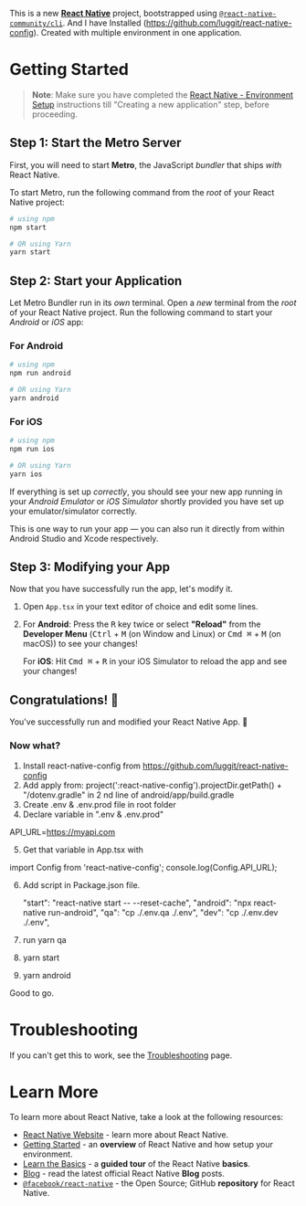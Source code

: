 This is a new [**React Native**](https://reactnative.dev) project, bootstrapped using [`@react-native-community/cli`](https://github.com/react-native-community/cli). And I have Installed (https://github.com/luggit/react-native-config). Created with multiple environment in one application.

# Getting Started

>**Note**: Make sure you have completed the [React Native - Environment Setup](https://reactnative.dev/docs/environment-setup) instructions till "Creating a new application" step, before proceeding.

## Step 1: Start the Metro Server

First, you will need to start **Metro**, the JavaScript _bundler_ that ships _with_ React Native.

To start Metro, run the following command from the _root_ of your React Native project:

```bash
# using npm
npm start

# OR using Yarn
yarn start
```

## Step 2: Start your Application

Let Metro Bundler run in its _own_ terminal. Open a _new_ terminal from the _root_ of your React Native project. Run the following command to start your _Android_ or _iOS_ app:

### For Android

```bash
# using npm
npm run android

# OR using Yarn
yarn android
```

### For iOS

```bash
# using npm
npm run ios

# OR using Yarn
yarn ios
```

If everything is set up _correctly_, you should see your new app running in your _Android Emulator_ or _iOS Simulator_ shortly provided you have set up your emulator/simulator correctly.

This is one way to run your app — you can also run it directly from within Android Studio and Xcode respectively.

## Step 3: Modifying your App

Now that you have successfully run the app, let's modify it.

1. Open `App.tsx` in your text editor of choice and edit some lines.
2. For **Android**: Press the <kbd>R</kbd> key twice or select **"Reload"** from the **Developer Menu** (<kbd>Ctrl</kbd> + <kbd>M</kbd> (on Window and Linux) or <kbd>Cmd ⌘</kbd> + <kbd>M</kbd> (on macOS)) to see your changes!

   For **iOS**: Hit <kbd>Cmd ⌘</kbd> + <kbd>R</kbd> in your iOS Simulator to reload the app and see your changes!

## Congratulations! :tada:

You've successfully run and modified your React Native App. :partying_face:

### Now what?

1. Install react-native-config from https://github.com/luggit/react-native-config
2. Add apply from: project(':react-native-config').projectDir.getPath() + "/dotenv.gradle" in 2 nd line of android/app/build.gradle
3. Create .env & .env.prod file in root folder
4. Declare variable in ".env & .env.prod"

API_URL=https://myapi.com

5. Get that variable in App.tsx with 

import Config from 'react-native-config';
console.log(Config.API_URL);


6. Add script in Package.json file.

    "start": "react-native start -- --reset-cache",
    "android": "npx react-native run-android",
    "qa": "cp ./.env.qa ./.env",
    "dev": "cp ./.env.dev ./.env",


4. run yarn qa
8. yarn start
9. yarn android    

Good to go.

# Troubleshooting

If you can't get this to work, see the [Troubleshooting](https://reactnative.dev/docs/troubleshooting) page.

# Learn More

To learn more about React Native, take a look at the following resources:

- [React Native Website](https://reactnative.dev) - learn more about React Native.
- [Getting Started](https://reactnative.dev/docs/environment-setup) - an **overview** of React Native and how setup your environment.
- [Learn the Basics](https://reactnative.dev/docs/getting-started) - a **guided tour** of the React Native **basics**.
- [Blog](https://reactnative.dev/blog) - read the latest official React Native **Blog** posts.
- [`@facebook/react-native`](https://github.com/facebook/react-native) - the Open Source; GitHub **repository** for React Native.
